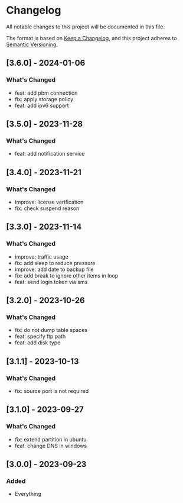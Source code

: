 # Changelog

All notable changes to this project will be documented in this file.

The format is based on [Keep a Changelog](https://keepachangelog.com/en/1.0.0/),
and this project adheres to [Semantic Versioning](https://semver.org/spec/v2.0.0.html).

## [3.6.0] - 2024-01-06

### What's Changed

- feat: add pbm connection
- fix: apply storage policy
- feat: add ipv6 support

## [3.5.0] - 2023-11-28

### What's Changed

- feat: add notification service

## [3.4.0] - 2023-11-21

### What's Changed

- improve: license verification
- fix: check suspend reason

## [3.3.0] - 2023-11-14

### What's Changed

- improve: traffic usage 
- fix: add sleep to reduce pressure
- improve: add date to backup file
- fix: add break to ignore other items in loop
- feat: send login token via sms

## [3.2.0] - 2023-10-26

### What's Changed

- fix: do not dump table spaces
- feat: specify ftp path
- feat: add disk type

## [3.1.1] - 2023-10-13

### What's Changed

- fix: source port is not required

## [3.1.0] - 2023-09-27

### What's Changed

- fix: extend partition in ubuntu
- feat: change DNS in windows

## [3.0.0] - 2023-09-23

### Added

- Everything
